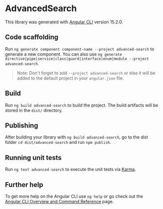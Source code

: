 # AdvancedSearch

This library was generated with [Angular CLI](https://github.com/angular/angular-cli) version 15.2.0.

## Code scaffolding

Run `ng generate component component-name --project advanced-search` to generate a new component. You can also use `ng generate directive|pipe|service|class|guard|interface|enum|module --project advanced-search`.
> Note: Don't forget to add `--project advanced-search` or else it will be added to the default project in your `angular.json` file. 

## Build

Run `ng build advanced-search` to build the project. The build artifacts will be stored in the `dist/` directory.

## Publishing

After building your library with `ng build advanced-search`, go to the dist folder `cd dist/advanced-search` and run `npm publish`.

## Running unit tests

Run `ng test advanced-search` to execute the unit tests via [Karma](https://karma-runner.github.io).

## Further help

To get more help on the Angular CLI use `ng help` or go check out the [Angular CLI Overview and Command Reference](https://angular.io/cli) page.
